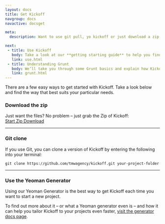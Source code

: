 ```yaml
---
layout: docs
title: Get Kickoff
navgroup: docs
navactive: docsget

meta:
  description: Want to use git pull, yo kickoff or just download a zip. Find out how to get your hands on Kickoff here

next:
 - title: Use Kickoff
   body: Take a look at our **getting starting guide** to help you find your way around the framework.
   link: use.html
 - title: Understanding Grunt
   body: We’ll take you through some Grunt basics and explain how Kickoff is configured to use it.
   link: grunt.html
---
```

There are a few easy ways to get started with Kickoff.  Take a look below and find the way that best suits your particular needs.

### Download the zip

Just want the files?  No problem – just grab the Zip of Kickoff:<br>
<a href="https://github.com/tmwagency/kickoff/archive/master.zip" class="btn btn--primary btn--small">Start Zip Download</a>

---

### Git clone

If you use Git, you can clone a version of Kickoff by entering the following into your terminal:

```shell
git clone https://github.com/tmwagency/kickoff.git your-project-folder
```

---

### Use the Yeoman Generator

Using our Yeoman Generator is the best way to get Kickoff each time you want to start a new project.

To find out more about it – or what a Yeoman generator even is – and how it can help you tailor Kickoff to your projects even faster, [visit the generator docs page](yeoman.html).

